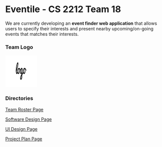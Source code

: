 # Eventile - CS 2212 Team 18

We are currently developing an **event finder web application** that allows users to specify their interests and present nearby upcoming/on-going events that matches their interests.

### Team Logo

<img src="Example Logo.jpg" alt="Example Logo" style="width:100px; height:100px;">

### Directories

[Team Roster Page](TEAMROSTER.md)

[Software Design Page]()

[UI Design Page]()

[Project Plan Page]()
